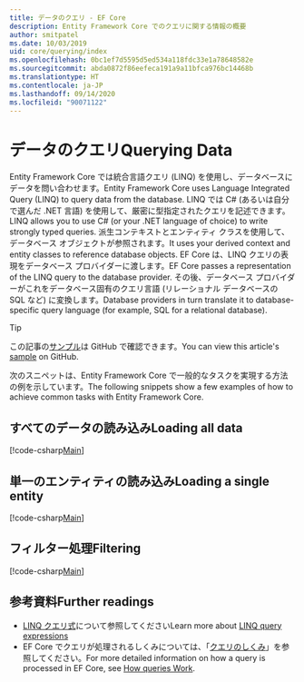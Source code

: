 ```yaml
---
title: データのクエリ - EF Core
description: Entity Framework Core でのクエリに関する情報の概要
author: smitpatel
ms.date: 10/03/2019
uid: core/querying/index
ms.openlocfilehash: 0bc1ef7d5595d5ed534a118fdc33e1a78648582e
ms.sourcegitcommit: abda0872f86eefeca191a9a11bfca976bc14468b
ms.translationtype: HT
ms.contentlocale: ja-JP
ms.lasthandoff: 09/14/2020
ms.locfileid: "90071122"
---
```

# <a name="querying-data"></a><span data-ttu-id="83d87-103">データのクエリ</span><span class="sxs-lookup"><span data-stu-id="83d87-103">Querying Data</span></span>

<span data-ttu-id="83d87-104">Entity Framework Core では統合言語クエリ (LINQ) を使用し、データベースにデータを問い合わせます。</span><span class="sxs-lookup"><span data-stu-id="83d87-104">Entity Framework Core uses Language Integrated Query (LINQ) to query data from the database.</span></span> <span data-ttu-id="83d87-105">LINQ では C# (あるいは自分で選んだ .NET 言語) を使用して、厳密に型指定されたクエリを記述できます。</span><span class="sxs-lookup"><span data-stu-id="83d87-105">LINQ allows you to use C# (or your .NET language of choice) to write strongly typed queries.</span></span> <span data-ttu-id="83d87-106">派生コンテキストとエンティティ クラスを使用して、データベース オブジェクトが参照されます。</span><span class="sxs-lookup"><span data-stu-id="83d87-106">It uses your derived context and entity classes to reference database objects.</span></span> <span data-ttu-id="83d87-107">EF Core は、LINQ クエリの表現をデータベース プロバイダーに渡します。</span><span class="sxs-lookup"><span data-stu-id="83d87-107">EF Core passes a representation of the LINQ query to the database provider.</span></span> <span data-ttu-id="83d87-108">その後、データベース プロバイダーがこれをデータベース固有のクエリ言語 (リレーショナル データベースの SQL など) に変換します。</span><span class="sxs-lookup"><span data-stu-id="83d87-108">Database providers in turn translate it to database-specific query language (for example, SQL for a relational database).</span></span>

> [!TIP]
> <span data-ttu-id="83d87-109">この記事の[サンプル](https://github.com/dotnet/EntityFramework.Docs/tree/master/samples/core/Querying)は GitHub で確認できます。</span><span class="sxs-lookup"><span data-stu-id="83d87-109">You can view this article's [sample](https://github.com/dotnet/EntityFramework.Docs/tree/master/samples/core/Querying) on GitHub.</span></span>

<span data-ttu-id="83d87-110">次のスニペットは、Entity Framework Core で一般的なタスクを実現する方法の例を示しています。</span><span class="sxs-lookup"><span data-stu-id="83d87-110">The following snippets show a few examples of how to achieve common tasks with Entity Framework Core.</span></span>

## <a name="loading-all-data"></a><span data-ttu-id="83d87-111">すべてのデータの読み込み</span><span class="sxs-lookup"><span data-stu-id="83d87-111">Loading all data</span></span>

[!code-csharp[Main](../../../samples/core/Querying/Basics/Sample.cs#LoadingAllData)]

## <a name="loading-a-single-entity"></a><span data-ttu-id="83d87-112">単一のエンティティの読み込み</span><span class="sxs-lookup"><span data-stu-id="83d87-112">Loading a single entity</span></span>

[!code-csharp[Main](../../../samples/core/Querying/Basics/Sample.cs#LoadingSingleEntity)]

## <a name="filtering"></a><span data-ttu-id="83d87-113">フィルター処理</span><span class="sxs-lookup"><span data-stu-id="83d87-113">Filtering</span></span>

[!code-csharp[Main](../../../samples/core/Querying/Basics/Sample.cs#Filtering)]

## <a name="further-readings"></a><span data-ttu-id="83d87-114">参考資料</span><span class="sxs-lookup"><span data-stu-id="83d87-114">Further readings</span></span>

- <span data-ttu-id="83d87-115">[LINQ クエリ式](/dotnet/csharp/programming-guide/concepts/linq/basic-linq-query-operations)について参照してください</span><span class="sxs-lookup"><span data-stu-id="83d87-115">Learn more about [LINQ query expressions](/dotnet/csharp/programming-guide/concepts/linq/basic-linq-query-operations)</span></span>
- <span data-ttu-id="83d87-116">EF Core でクエリが処理されるしくみについては、「[クエリのしくみ](xref:core/querying/how-query-works)」を参照してください。</span><span class="sxs-lookup"><span data-stu-id="83d87-116">For more detailed information on how a query is processed in EF Core, see [How queries Work](xref:core/querying/how-query-works).</span></span>
